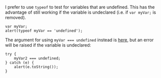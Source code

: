 I prefer to use `typeof` to test for variables that are undefined. This has the advantage of still working if the variable is undeclared (i.e. if `var myVar;` is removed).

    var myVar;
    alert(typeof myVar == 'undefined');

The argument for using `myVar === undefined` instead is [here](https://stackoverflow.com/a/3390635/), but an error will be raised if the variable is undeclared:

    try {
        myVar2 === undefined;
    } catch (e) {
        alert(e.toString());
    }
